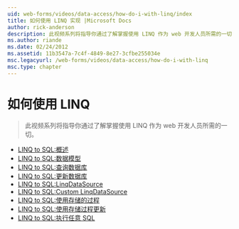 ```yaml
---
uid: web-forms/videos/data-access/how-do-i-with-linq/index
title: 如何使用 LINQ 实现 |Microsoft Docs
author: rick-anderson
description: 此视频系列将指导你通过了解掌握使用 LINQ 作为 web 开发人员所需的一切。
ms.author: riande
ms.date: 02/24/2012
ms.assetid: 11b3547a-7c4f-4849-8e27-3cfbe255034e
msc.legacyurl: /web-forms/videos/data-access/how-do-i-with-linq
msc.type: chapter
---
```

<a name="how-do-i-with-linq"></a>如何使用 LINQ
====================
> 此视频系列将指导你通过了解掌握使用 LINQ 作为 web 开发人员所需的一切。


- [LINQ to SQL:概述](how-do-i-linq-to-sql-overview.md)
- [LINQ to SQL:数据模型](how-do-i-linq-to-sql-data-model.md)
- [LINQ to SQL:查询数据库](how-do-i-linq-to-sql-querying-the-database.md)
- [LINQ to SQL:更新数据库](how-do-i-linq-to-sql-updating-the-database.md)
- [LINQ to SQL:LinqDataSource](how-do-i-linq-to-sql-linqdatasource.md)
- [LINQ to SQL:Custom LinqDataSource](how-do-i-linq-to-sql-custom-linqdatasource.md)
- [LINQ to SQL:使用存储的过程](how-do-i-linq-to-sql-using-stored-procedures.md)
- [LINQ to SQL:使用存储过程更新](how-do-i-linq-to-sql-updating-with-stored-procedures.md)
- [LINQ to SQL:执行任意 SQL](how-do-i-linq-to-sql-executing-arbitrary-sql.md)
